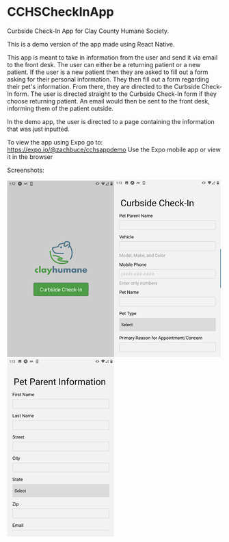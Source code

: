 # CCHSCheckInApp
Curbside Check-In App for Clay County Humane Society.

This is a demo version of the app made using React Native.

This app is meant to take in information from the user and send it via email to the front desk. The user can either be a returning patient or a new patient. If the user is a new
patient then they are asked to fill out a form asking for their personal information. They then fill out a form regarding their pet's information. From there, they are directed to 
the Curbside Check-In form. The user is directed straight to the Curbside Check-In form if they choose returning patient. An email would then be sent to the front desk, informing 
them of the patient outside.

In the demo app, the user is directed to a page containing the information that was just inputted. 

To view the app using Expo go to: https://expo.io/@zachbuce/cchsappdemo
Use the Expo mobile app or view it in the browser

Screenshots:

<img src="assets/imgs/appstore1.png" width="250"><img src="assets/imgs/appstore2.png" width="250"><img src="assets/imgs/appstore3.png" width="250">
